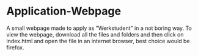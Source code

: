 # Application-Webpage
A small webpage made to apply as "Werkstudent" in a not boring way.
To view the webpage, download all the files and folders and then click on index.html and open the file in an internet browser, best choice would be firefox.
